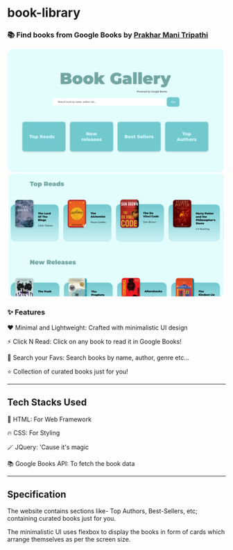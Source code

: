 # book-library
<h3>📚 Find books from Google Books by <a href="https://github.com/CodePrakhar">Prakhar Mani Tripathi</a></h3>
<img src="pic1.png" alt="website" style="border-radius: 16px;">
<img src="pics2.png" alt="website" style="border-radius: 16px;">
<h3>✨ Features</h3>

❤️ Minimal and Lightweight: Crafted with minimalistic UI design

⚡ Click N Read: Click on any book to read it in Google Books!

🔌 Search your Favs: Search books by name, author, genre etc...

⭐ Collection of curated books just for you!

<hr>
<h2>Tech Stacks Used</h2>

💪 HTML: For Web Framework

🔥 CSS: For Styling

🪄 JQuery: 'Cause it's magic

📚 Google Books API: To fetch the book data

<hr>
<h2>Specification</h2>
The website contains sections like- Top Authors, Best-Sellers, etc; containing curated books just for you.

The minimalistic UI uses flexbox to display the books in form of cards which arrange themselves as per the screen size.
